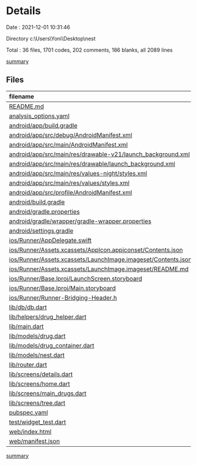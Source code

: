 # Details

Date : 2021-12-01 10:31:46

Directory c:\Users\Yoni\Desktop\nest

Total : 36 files,  1701 codes, 202 comments, 186 blanks, all 2089 lines

[summary](results.md)

## Files
| filename | language | code | comment | blank | total |
| :--- | :--- | ---: | ---: | ---: | ---: |
| [README.md](/README.md) | Markdown | 10 | 0 | 7 | 17 |
| [analysis_options.yaml](/analysis_options.yaml) | YAML | 3 | 23 | 4 | 30 |
| [android/app/build.gradle](/android/app/build.gradle) | Groovy | 53 | 3 | 13 | 69 |
| [android/app/src/debug/AndroidManifest.xml](/android/app/src/debug/AndroidManifest.xml) | XML | 4 | 3 | 1 | 8 |
| [android/app/src/main/AndroidManifest.xml](/android/app/src/main/AndroidManifest.xml) | XML | 30 | 11 | 1 | 42 |
| [android/app/src/main/res/drawable-v21/launch_background.xml](/android/app/src/main/res/drawable-v21/launch_background.xml) | XML | 4 | 7 | 2 | 13 |
| [android/app/src/main/res/drawable/launch_background.xml](/android/app/src/main/res/drawable/launch_background.xml) | XML | 4 | 7 | 2 | 13 |
| [android/app/src/main/res/values-night/styles.xml](/android/app/src/main/res/values-night/styles.xml) | XML | 9 | 9 | 1 | 19 |
| [android/app/src/main/res/values/styles.xml](/android/app/src/main/res/values/styles.xml) | XML | 9 | 9 | 1 | 19 |
| [android/app/src/profile/AndroidManifest.xml](/android/app/src/profile/AndroidManifest.xml) | XML | 4 | 3 | 1 | 8 |
| [android/build.gradle](/android/build.gradle) | Groovy | 25 | 0 | 5 | 30 |
| [android/gradle.properties](/android/gradle.properties) | Properties | 3 | 0 | 1 | 4 |
| [android/gradle/wrapper/gradle-wrapper.properties](/android/gradle/wrapper/gradle-wrapper.properties) | Properties | 5 | 1 | 1 | 7 |
| [android/settings.gradle](/android/settings.gradle) | Groovy | 8 | 0 | 4 | 12 |
| [ios/Runner/AppDelegate.swift](/ios/Runner/AppDelegate.swift) | Swift | 12 | 0 | 2 | 14 |
| [ios/Runner/Assets.xcassets/AppIcon.appiconset/Contents.json](/ios/Runner/Assets.xcassets/AppIcon.appiconset/Contents.json) | JSON | 122 | 0 | 1 | 123 |
| [ios/Runner/Assets.xcassets/LaunchImage.imageset/Contents.json](/ios/Runner/Assets.xcassets/LaunchImage.imageset/Contents.json) | JSON | 23 | 0 | 1 | 24 |
| [ios/Runner/Assets.xcassets/LaunchImage.imageset/README.md](/ios/Runner/Assets.xcassets/LaunchImage.imageset/README.md) | Markdown | 3 | 0 | 2 | 5 |
| [ios/Runner/Base.lproj/LaunchScreen.storyboard](/ios/Runner/Base.lproj/LaunchScreen.storyboard) | XML | 36 | 1 | 1 | 38 |
| [ios/Runner/Base.lproj/Main.storyboard](/ios/Runner/Base.lproj/Main.storyboard) | XML | 25 | 1 | 1 | 27 |
| [ios/Runner/Runner-Bridging-Header.h](/ios/Runner/Runner-Bridging-Header.h) | C++ | 1 | 0 | 1 | 2 |
| [lib/db/db.dart](/lib/db/db.dart) | Dart | 145 | 7 | 28 | 180 |
| [lib/helpers/drug_helper.dart](/lib/helpers/drug_helper.dart) | Dart | 40 | 16 | 7 | 63 |
| [lib/main.dart](/lib/main.dart) | Dart | 34 | 1 | 7 | 42 |
| [lib/models/drug.dart](/lib/models/drug.dart) | Dart | 50 | 0 | 6 | 56 |
| [lib/models/drug_container.dart](/lib/models/drug_container.dart) | Dart | 24 | 0 | 6 | 30 |
| [lib/models/nest.dart](/lib/models/nest.dart) | Dart | 33 | 0 | 5 | 38 |
| [lib/router.dart](/lib/router.dart) | Dart | 30 | 0 | 7 | 37 |
| [lib/screens/details.dart](/lib/screens/details.dart) | Dart | 185 | 0 | 6 | 191 |
| [lib/screens/home.dart](/lib/screens/home.dart) | Dart | 75 | 0 | 4 | 79 |
| [lib/screens/main_drugs.dart](/lib/screens/main_drugs.dart) | Dart | 170 | 2 | 7 | 179 |
| [lib/screens/tree.dart](/lib/screens/tree.dart) | Dart | 374 | 13 | 20 | 407 |
| [pubspec.yaml](/pubspec.yaml) | YAML | 20 | 58 | 16 | 94 |
| [test/widget_test.dart](/test/widget_test.dart) | Dart | 14 | 10 | 7 | 31 |
| [web/index.html](/web/index.html) | HTML | 79 | 17 | 6 | 102 |
| [web/manifest.json](/web/manifest.json) | JSON | 35 | 0 | 1 | 36 |

[summary](results.md)